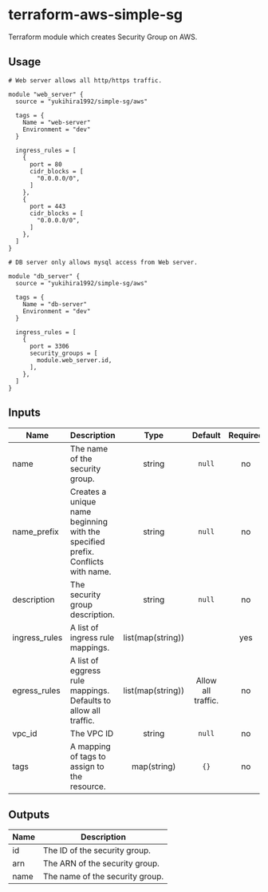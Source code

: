 # terraform-aws-simple-sg
Terraform module which creates Security Group on AWS.

## Usage

```hcl-terraform
# Web server allows all http/https traffic.

module "web_server" {
  source = "yukihira1992/simple-sg/aws"

  tags = {
    Name = "web-server"
    Environment = "dev"
  }

  ingress_rules = [
    {
      port = 80
      cidr_blocks = [
        "0.0.0.0/0",
      ]
    },
    {
      port = 443
      cidr_blocks = [
        "0.0.0.0/0",
      ]
    },
  ]
}

# DB server only allows mysql access from Web server.

module "db_server" {
  source = "yukihira1992/simple-sg/aws"

  tags = {
    Name = "db-server"
    Environment = "dev"
  }

  ingress_rules = [
    {
      port = 3306
      security_groups = [
        module.web_server.id,
      ],
    },
  ]
}
```

## Inputs

| Name | Description | Type | Default | Required |
|------|-------------|:----:|:-----:|:-----:|
| name | The name of the security group. | string | `null` | no |
| name_prefix | Creates a unique name beginning with the specified prefix. Conflicts with name. | string | `null` | no |
| description | The security group description. | string | `null` | no |
| ingress_rules | A list of ingress rule mappings. | list(map(string)) | | yes |
| egress_rules | A list of eggress rule mappings. Defaults to allow all traffic. | list(map(string)) | Allow all traffic. | no |
| vpc_id | The VPC ID | string | `null` | no |
| tags | A mapping of tags to assign to the resource. | map(string) | `{}` | no |

## Outputs

| Name | Description |
|------|-------------|
| id | The ID of the security group. |
| arn | The ARN of the security group. |
| name | The name of the security group. |
